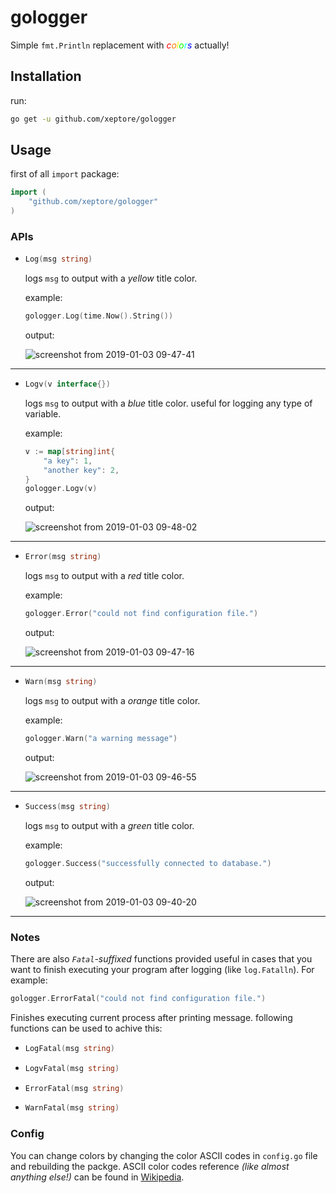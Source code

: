 # gologger
Simple `fmt.Println` replacement with _<span style="color:#ff0000;">c</span><span style="color:#ff7f00;">o</span><span style="color:#ffff00;">l</span><span style="color:#00ff00;">o</span><span style="color:#00ffff;">r</span><span style="color:#0000ff;">s</span>_ actually!

## Installation
run:
```bash
go get -u github.com/xeptore/gologger
```

## Usage
first of all `import` package:
```go
import (
    "github.com/xeptore/gologger"
)
```
### APIs
*
    ```go
    Log(msg string)
    ```
    logs `msg` to output  with a _yellow_ title color.  

    example:
    ```go
    gologger.Log(time.Now().String())
    ```
    output:  

    ![screenshot from 2019-01-03 09-47-41](https://user-images.githubusercontent.com/29199390/50625353-dc4d0400-0f3c-11e9-91f1-3b8ade9af2ce.png)


-------
*
	```go
	Logv(v interface{})
	```
	logs `msg` to output  with a _blue_ title color. useful for logging any type of variable.  
	  
	example:
	```go
	v := map[string]int{
		"a key": 1,
		"another key": 2,
	}
	gologger.Logv(v)
	```
	output:  
	
	![screenshot from 2019-01-03 09-48-02](https://user-images.githubusercontent.com/29199390/50625344-cf301500-0f3c-11e9-9fd5-7498ab5ebce6.png)

------
*
	```go
	Error(msg string)
	```
	logs `msg` to output  with a _red_ title color.  
	  
	example:
	```go
	gologger.Error("could not find configuration file.")
	```
	output:  
	
	![screenshot from 2019-01-03 09-47-16](https://user-images.githubusercontent.com/29199390/50625336-c63f4380-0f3c-11e9-9263-4828ca16e151.png)

---
*
	```go
	Warn(msg string)
	```
	logs `msg` to output  with a _orange_ title color.  
	  
	example:
	```go
	gologger.Warn("a warning message")
	```
	output:  
	
	![screenshot from 2019-01-03 09-46-55](https://user-images.githubusercontent.com/29199390/50625327-b889be00-0f3c-11e9-9ab1-0cb07c8d85c9.png)

----
*
	```go
	Success(msg string)
	```
	logs `msg` to output  with a _green_ title color.  
	  
	example:
	```go
	gologger.Success("successfully connected to database.")
	```
	output:  
	
	![screenshot from 2019-01-03 09-40-20](https://user-images.githubusercontent.com/29199390/50625273-40bb9380-0f3c-11e9-9aa8-38d04bd7a5b7.png)

---

### Notes
 There are also _`Fatal`-suffixed_ functions provided useful in cases that you want to finish executing your program after logging (like ```log.Fatalln```).
 For example:
```go
gologger.ErrorFatal("could not find configuration file.")
```
Finishes executing current process after printing message.
following functions can be used to achive this:

*
	```go
	LogFatal(msg string)
	```
*
	```go
	LogvFatal(msg string)
	```
*
	```go
	ErrorFatal(msg string)
	```
*
	```go
	WarnFatal(msg string)
	```

### Config
You can change colors by changing the color ASCII codes in `config.go` file and rebuilding the packge.
ASCII color codes reference _(like almost anything else!)_ can be found in [Wikipedia](https://en.wikipedia.org/wiki/ANSI_escape_code#8-bit).
